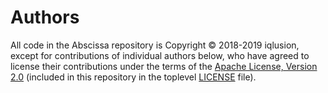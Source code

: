 # Authors

All code in the Abscissa repository is Copyright © 2018-2019 iqlusion, except
for contributions of individual authors below, who have agreed to license their
contributions under the terms of the [Apache License, Version 2.0]
(included in this repository in the toplevel [LICENSE] file).

[Apache License, Version 2.0]: https://www.apache.org/licenses/LICENSE-2.0
[LICENSE]: https://github.com/iqlusioninc/abscissa/blob/develop/LICENSE
